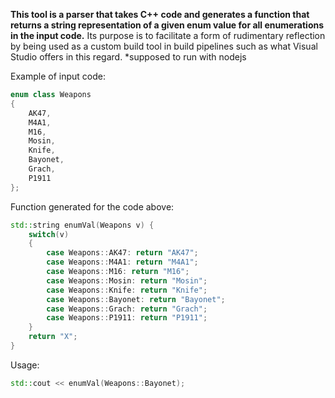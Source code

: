 **This tool is a parser that takes C++ code and generates a function that returns a string representation of a given enum value for all enumerations in the input code.**
Its purpose is to facilitate a form of rudimentary reflection by being used as a custom build tool in build pipelines such as what Visual Studio offers in this regard.
*supposed to run with nodejs


Example of input code:
```C++
enum class Weapons
{
    AK47,
    M4A1,
    M16,
    Mosin,
    Knife,
    Bayonet,
    Grach,
    P1911
};
```
Function generated for the code above:
```C++
std::string enumVal(Weapons v) {
	switch(v)
	{
		case Weapons::AK47: return "AK47";
		case Weapons::M4A1: return "M4A1";
		case Weapons::M16: return "M16";
		case Weapons::Mosin: return "Mosin";
		case Weapons::Knife: return "Knife";
		case Weapons::Bayonet: return "Bayonet";
		case Weapons::Grach: return "Grach";
		case Weapons::P1911: return "P1911";
	}
	return "X";
}
```
Usage:
```C++
std::cout << enumVal(Weapons::Bayonet);
```
